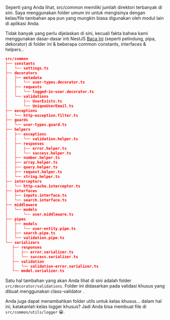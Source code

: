 Seperti yang Anda lihat, src/common memiliki jumlah direktori terbanyak di sini.  Saya menggunakan folder umum ini untuk mengisinya dengan kelas/file tambahan apa pun yang mungkin biasa digunakan oleh modul lain di aplikasi Anda.

 Tidak banyak yang perlu dijelaskan di sini, kecuali fakta bahwa kami menggunakan dasar-dasar inti NestJS [Baca Ini](https://docs.nestjs.com/custom-decorators) (seperti pelindung, pipa, dekorator) di folder ini & beberapa common constants, interfaces & helpers..


 ```json
 src/common
├── constants
│   └── settings.ts
├── decorators
│   ├── metadata
│   │   └── user-types.decorator.ts
│   ├── requests
│   │   └── logged-in-user.decorator.ts
│   └── validations
│       ├── UserExists.ts
│       └── UniqueUserEmail.ts
├── exceptions
│   └── http-exception.filter.ts
├── guards
│   └── user-types.guard.ts
├── helpers
│   ├── exceptions
│   │   └── validation.helper.ts
│   ├── responses
│   │   ├── error.helper.ts
│   │   └── success.helper.ts
│   ├── number.helper.ts
│   ├── array.helper.ts
│   ├── query.helper.ts
│   ├── request.helper.ts
│   └── string.helper.ts
├── interceptors
│   └── http-cache.interceptor.ts
├── interfaces
│   ├── inputs.interface.ts
│   └── search.interface.ts
├── middleware
│   └── models
│       └── user.middleware.ts
├── pipes
│   ├── models
│   │   └── user-entity.pipe.ts
│   ├── search.pipe.ts
│   └── validation.pipe.ts
└── serializers
    ├── responses
    │   ├── error.serializer.ts
    │   └── success.serializer.ts
    ├── validation
    │   └── validation-error.serializer.ts
    └── model.serializer.ts
 ```


 Satu hal tambahan yang akan Anda lihat di sini adalah folder `src/decorator/validations`.  Folder ini didasarkan pada validasi khusus yang dibuat menggunakan class-validator .

 Anda juga dapat menambahkan folder utils untuk kelas khusus… dalam hal ini, katakanlah kelas logger khusus?  Jadi Anda bisa membuat file di `src/common/utils/logger` 😀.